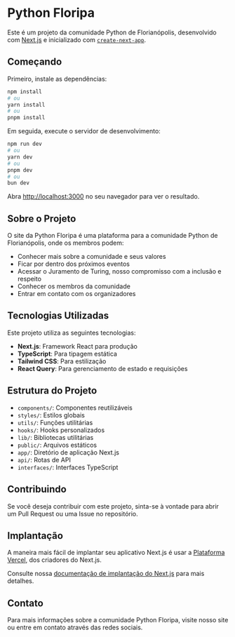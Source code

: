 # Python Floripa

Este é um projeto da comunidade Python de Florianópolis, desenvolvido com [Next.js](https://nextjs.org) e inicializado com [`create-next-app`](https://nextjs.org/docs/app/api-reference/cli/create-next-app).

## Começando

Primeiro, instale as dependências:

```bash
npm install
# ou
yarn install
# ou
pnpm install
```

Em seguida, execute o servidor de desenvolvimento:

```bash
npm run dev
# ou
yarn dev
# ou
pnpm dev
# ou
bun dev
```

Abra [http://localhost:3000](http://localhost:3000) no seu navegador para ver o resultado.

## Sobre o Projeto

O site da Python Floripa é uma plataforma para a comunidade Python de Florianópolis, onde os membros podem:

- Conhecer mais sobre a comunidade e seus valores
- Ficar por dentro dos próximos eventos
- Acessar o Juramento de Turing, nosso compromisso com a inclusão e respeito
- Conhecer os membros da comunidade
- Entrar em contato com os organizadores

## Tecnologias Utilizadas

Este projeto utiliza as seguintes tecnologias:

- **Next.js**: Framework React para produção
- **TypeScript**: Para tipagem estática
- **Tailwind CSS**: Para estilização
- **React Query**: Para gerenciamento de estado e requisições

## Estrutura do Projeto

- `components/`: Componentes reutilizáveis
- `styles/`: Estilos globais
- `utils/`: Funções utilitárias
- `hooks/`: Hooks personalizados
- `lib/`: Bibliotecas utilitárias
- `public/`: Arquivos estáticos
- `app/`: Diretório de aplicação Next.js
- `api/`: Rotas de API
- `interfaces/`: Interfaces TypeScript

## Contribuindo

Se você deseja contribuir com este projeto, sinta-se à vontade para abrir um Pull Request ou uma Issue no repositório.

## Implantação

A maneira mais fácil de implantar seu aplicativo Next.js é usar a [Plataforma Vercel](https://vercel.com/new?utm_medium=default-template&filter=next.js&utm_source=create-next-app&utm_campaign=create-next-app-readme), dos criadores do Next.js.

Consulte nossa [documentação de implantação do Next.js](https://nextjs.org/docs/app/building-your-application/deploying) para mais detalhes.

## Contato

Para mais informações sobre a comunidade Python Floripa, visite nosso site ou entre em contato através das redes sociais.
